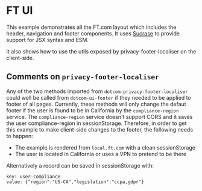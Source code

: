 # FT UI

This example demonstrates all the FT.com layout which includes the header, navigation and footer components. It uses [Sucrase] to provide support for JSX syntax and ESM.

It also shows how to use the utils exposed by privacy-footer-localiser on the client-side.

[Sucrase]: https://github.com/alangpierce/sucrase

## Comments on `privacy-footer-localiser`

Any of the two methods imported from `dotcom-privacy-footer-localiser` could well be called from `dotcom-ui-footer` if they needed to be applied to footer of all pages.
Currently, these methods will only change the defaut footer if the user is found to be in California by the `compliance-region` service.
The `compliance-region` service doesn't support CORS and it saves the user compliance-region in sessionStorage. Therefore, in order to get this example to make client-side changes to the footer, the following needs to happen:

  - The example is rendered from `local.ft.com` with a clean sessionStorage 
  - The user is located in California or uses a VPN to pretend to be there

Alternatively a record can be saved in sessionStorage with:

```
key: user-compliance
value: {"region":"US-CA","legislation":"ccpa,gdpr"}
```
